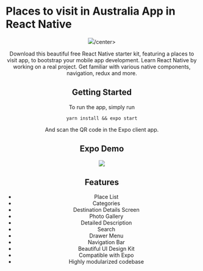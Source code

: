 # Places to visit in Australia App in React Native

<center><img src="https://i.imgur.com/69HAvNs.jpeg" />/center>

Download this beautiful free React Native starter kit, featuring a places to visit app, to bootstrap your mobile app development. Learn React Native by working on a real project. Get familiar with various native components, navigation, redux and more.

## Getting Started

To run the app, simply run

`yarn install && expo start`

And scan the QR code in the Expo client app.

## Expo Demo

<center><a href=""><img src="https://i.imgur.com/PBpuP2Y.png" /></a></center>

## Features

- Place List
- Categories
- Destination Details Screen
- Photo Gallery
- Detailed Description
- Search
- Drawer Menu
- Navigation Bar
- Beautiful UI Design Kit
- Compatible with Expo
- Highly modularized codebase
